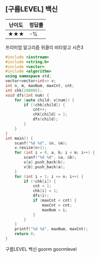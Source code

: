 ## [구름LEVEL] 백신

| 난이도 | 정답률 |
| ------ | ------ |
| ★★★    | -%     |



프리미엄 알고리즘 위클리 비타알고 시즌3



```c++
#include <iostream>
#include <string.h>
#include <vector>
#include <algorithm>
using namespace std;
vector<vector<int>> v;
int n, m, maxNum, maxCnt, cnt;
int chk[200005];
void dfs(int num) {
	for (auto child: v[num]) {
		if (!chk[child]) {
			cnt++;
			chk[child] = 1;
			dfs(child);
		}
	}
}
int main() {
	scanf("%d %d", &n, &m);
	v.resize(n+1);
	for (int i = 0, a, b; i < m; i++) {
		scanf("%d %d", &a, &b);
		v[a].push_back(b);
		v[b].push_back(a);
	}
	for (int i = 1; i <= n; i++) {
		if (!chk[i]) {
			cnt = 1;
			chk[i] = 1;
			dfs(i);
			if (maxCnt < cnt) {
				maxCnt = cnt;
				maxNum = i;
			}
		}
	}
	printf("%d %d", maxNum, maxCnt);
	return 0;
}

```





구름LEVEL 백신 goorm goormlevel

